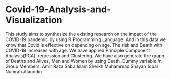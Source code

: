 # Covid-19-Analysis-and-Visualization
This study aims to synthesize the existing research on the impact of the COVID-19 pandemic by using R Programming Language. And in this data we know that Covid is effective on depending on age. The risk and Death with COVID-19 increases with age.
We have applied Principle Component Analysis(PCA), regression and Clustering.
We have also generate the graph of Deaths and Alives, Men and Women by using Death_Dummy variable /n
Group Members.
Amir Raza
Saba Islam
Sheikh Muhammad Shayan Iqbal
Numrah Alauddin
